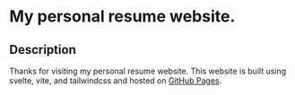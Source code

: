 # My personal resume website.

## Description
Thanks for visiting my personal resume website. This website is built using svelte, vite, and tailwindcss and hosted on [GitHub Pages](https://pages.github.com/).
